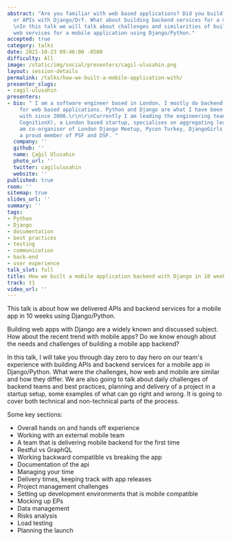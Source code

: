 ```yaml
---
abstract: "Are you familiar with web based applications? Did you build a Django app,
  or APIs with Django/Drf. What about building backend services for a mobile app?
  \nIn this talk we will talk about challenges and similarities of building APIs and
  web services for a mobile application using Django/Python."
accepted: true
category: talks
date: 2021-10-23 09:46:00 -0500
difficulty: All
image: /static/img/social/presenters/cagil-ulusahin.png
layout: session-details
permalink: /talks/how-we-built-a-mobile-application-with/
presenter_slugs:
- cagil-ulusahin
presenters:
- bio: " I am a software engineer based in London. I mostly do backend engineering
    for web based applications. Python and Django are what I have been mostly working
    with since 2008.\r\n\r\nCurrently I am leading the engineering team in CogX (formerly
    CognitionX), a London based startup, specialises on aggregating leadership content.\r\n\r\nI
    am co-organiser of London Django Meetup, Pycon Turkey, DjangoGirls Turkey, and
    a proud member of PSF and DSF. "
  company: ''
  github: ''
  name: Çağıl Ulusahin
  photo_url: ''
  twitter: cagilulusahin
  website: ''
published: true
room: ''
sitemap: true
slides_url: ''
summary: ''
tags:
- Python
- Django
- documentation
- best practices
- testing
- communication
- back-end
- user experience
talk_slot: full
title: How we built a mobile application backend with Django in 10 weeks
track: t1
video_url: ''
---
```


This talk is about how we delivered APIs and backend services for a mobile app in 10 weeks using Django/Python.

Building web apps with Django are a widely known and discussed subject. How about the recent trend with mobile apps? 
Do we know enough about the needs and challenges of building a mobile app backend?

In this talk, I will take you through day zero to day hero on our team's experience with building APIs and backend services for a mobile app in Django/Python.
What were the challenges, how web and mobile are similar and how they differ. We are also going to talk about daily challenges of backend teams and best practices, 
planning and delivery of a project in a startup setup, some examples of what can go right and wrong. It is going to cover both technical and non-technical parts of the process.

Some key sections:

*   Overall hands on and hands off experience
*   Working with an external mobile team
*   A team that is delivering mobile backend for the first time
*   Restful vs GraphQL
*   Working backward compatible vs breaking the app
*   Documentation of the api
*   Managing your time
*   Delivery times, keeping track with app releases
*   Project management challenges
*   Setting up development environments that is mobile compatible 
*   Mocking up EPs
*   Data management
*   Risks analysis
*   Load testing 
*   Planning the launch

